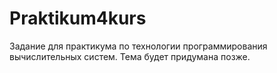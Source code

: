 # Praktikum4kurs
Задание для практикума по технологии программирования вычислительных систем. Тема будет придумана позже.
